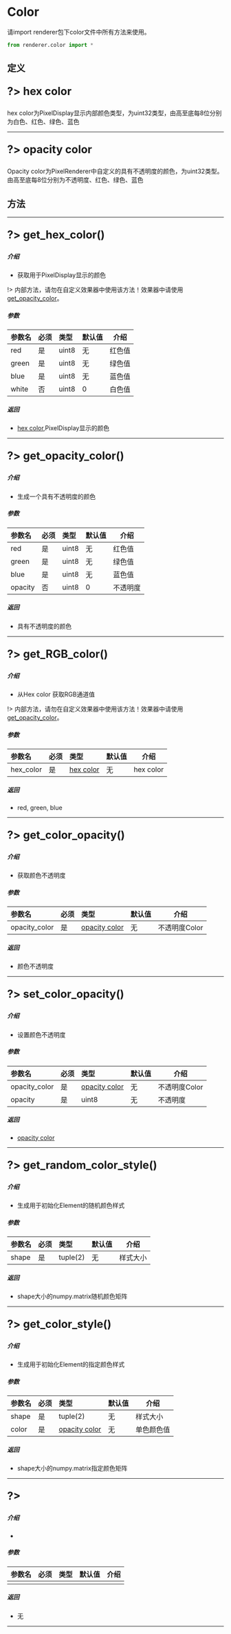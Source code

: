 # Color

请import renderer包下color文件中所有方法来使用。

```python
from renderer.color import *
```

## 定义

<div style='font-size: 25px;font-weight:700' id="hex_color">

?> hex color

</div>

hex color为PixelDisplay显示内部颜色类型，为uint32类型，由高至底每8位分别为白色、红色、绿色、蓝色

---

<div style='font-size: 25px;font-weight:700' id="opacity_color">

?> opacity color

</div>

Opacity color为PixelRenderer中自定义的具有不透明度的颜色，为uint32类型。由高至底每8位分别为不透明度、红色、绿色、蓝色

## 方法

---

<div style='font-size: 25px;font-weight:700' id="get_hex_color">

?> get_hex_color()

</div>


##### 介绍

- 获取用于PixelDisplay显示的颜色

!> 内部方法，请勿在自定义效果器中使用该方法！效果器中请使用[get_opacity_color](#get_opacity_color)。

##### 参数

|参数名|必须|类型|默认值|介绍|
|:---|:----|:---|---|---|
|red|是|uint8|无|红色值|
|green|是|uint8|无|绿色值|
|blue|是|uint8|无|蓝色值|
|white|否|uint8|0|白色值|

##### 返回

- [hex color](#hex_color),PixelDisplay显示的颜色

---

<div style='font-size: 25px;font-weight:700' id="get_opacity_color">

?> get_opacity_color()

</div>

##### 介绍

- 生成一个具有不透明度的颜色

##### 参数

|参数名|必须|类型|默认值|介绍|
|:---|:----|:---|---|---|
|red|是|uint8|无|红色值|
|green|是|uint8|无|绿色值|
|blue|是|uint8|无|蓝色值|
|opacity|否|uint8|0|不透明度|

##### 返回

- 具有不透明度的颜色

---

<div style='font-size: 25px;font-weight:700'>

?> get_RGB_color()

</div>

##### 介绍

- 从Hex color 获取RGB通道值

!> 内部方法，请勿在自定义效果器中使用该方法！效果器中请使用[get_opacity_color](#get_opacity_color)。


##### 参数

|参数名|必须|类型|默认值|介绍|
|:---|:----|:---|---|---|
|hex_color|是|[hex color](#hex_color)|无|hex color|

##### 返回

- red, green, blue

---


<div style='font-size: 25px;font-weight:700'>

?> get_color_opacity()

</div>

##### 介绍

- 获取颜色不透明度

##### 参数

|参数名|必须|类型|默认值|介绍|
|:---|:----|:---|---|---|
|opacity_color|是|[opacity color](#opacity_color)|无|不透明度Color|

##### 返回

- 颜色不透明度

---


<div style='font-size: 25px;font-weight:700'>

?> set_color_opacity()

</div>

##### 介绍

- 设置颜色不透明度

##### 参数

|参数名|必须|类型|默认值|介绍|
|:---|:----|:---|---|---|
| opacity_color | 是   | [opacity color](#opacity_color) | 无     |不透明度Color|
|opacity|是|uint8|无|不透明度|

##### 返回	

- [opacity color](#opacity_color)

---

<div style='font-size: 25px;font-weight:700'>

?> get_random_color_style()

</div>

##### 介绍

- 生成用于初始化Element的随机颜色样式

##### 参数

|参数名|必须|类型|默认值|介绍|
|:---|:----|:---|---|---|
|shape|是|tuple(2)|无|样式大小|

##### 返回

- shape大小的numpy.matrix随机颜色矩阵

---


<div style='font-size: 25px;font-weight:700'>

?> get_color_style()

</div>

##### 介绍

- 生成用于初始化Element的指定颜色样式

##### 参数

|参数名|必须|类型|默认值|介绍|
|:---|:----|:---|---|---|
|shape|是|tuple(2)|无|样式大小|
|color|是|[opacity color](#opacity_color)|无|单色颜色值|

##### 返回

- shape大小的numpy.matrix指定颜色矩阵

---



<div style='font-size: 25px;font-weight:700'>

?> 

</div>

##### 介绍

- 

##### 参数

|参数名|必须|类型|默认值|介绍|
|:---|:----|:---|---|---|
||||||

##### 返回

- 无

---
